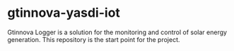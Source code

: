 # gtinnova-yasdi-iot
Gtinnova Logger is a solution for the monitoring and control of solar energy generation. This repository is the start point for the project.
